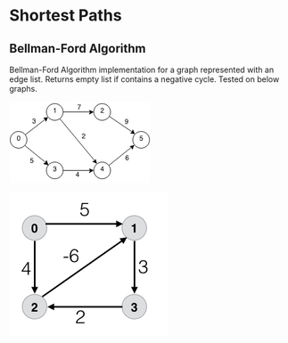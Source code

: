 # Shortest Paths

## Bellman-Ford Algorithm

Bellman-Ford Algorithm implementation for a graph represented with an edge list. Returns empty list if contains a negative cycle. Tested on below graphs.

![Shortest Paths](../README/shortest-paths-2.png) 

![Negative Cycles](../README/shortest-paths-3.png) 

